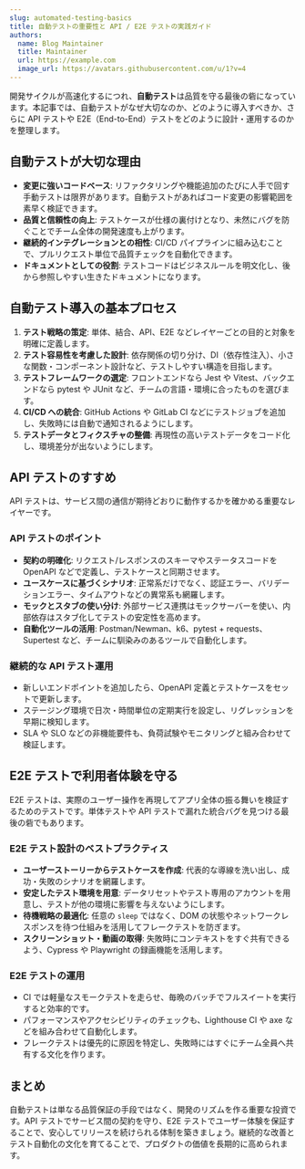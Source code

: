 ```yaml
---
slug: automated-testing-basics
title: 自動テストの重要性と API / E2E テストの実践ガイド
authors:
  name: Blog Maintainer
  title: Maintainer
  url: https://example.com
  image_url: https://avatars.githubusercontent.com/u/1?v=4
---
```


開発サイクルが高速化するにつれ、**自動テスト**は品質を守る最後の砦になっています。本記事では、自動テストがなぜ大切なのか、どのように導入すべきか、さらに API テストや E2E（End-to-End）テストをどのように設計・運用するのかを整理します。

## 自動テストが大切な理由

- **変更に強いコードベース**: リファクタリングや機能追加のたびに人手で回す手動テストは限界があります。自動テストがあればコード変更の影響範囲を素早く検証できます。
- **品質と信頼性の向上**: テストケースが仕様の裏付けとなり、未然にバグを防ぐことでチーム全体の開発速度も上がります。
- **継続的インテグレーションとの相性**: CI/CD パイプラインに組み込むことで、プルリクエスト単位で品質チェックを自動化できます。
- **ドキュメントとしての役割**: テストコードはビジネスルールを明文化し、後から参照しやすい生きたドキュメントになります。

## 自動テスト導入の基本プロセス

1. **テスト戦略の策定**: 単体、結合、API、E2E などレイヤーごとの目的と対象を明確に定義します。
2. **テスト容易性を考慮した設計**: 依存関係の切り分け、DI（依存性注入）、小さな関数・コンポーネント設計など、テストしやすい構造を目指します。
3. **テストフレームワークの選定**: フロントエンドなら Jest や Vitest、バックエンドなら pytest や JUnit など、チームの言語・環境に合ったものを選びます。
4. **CI/CD への統合**: GitHub Actions や GitLab CI などにテストジョブを追加し、失敗時には自動で通知されるようにします。
5. **テストデータとフィクスチャの整備**: 再現性の高いテストデータをコード化し、環境差分が出ないようにします。

## API テストのすすめ

API テストは、サービス間の通信が期待どおりに動作するかを確かめる重要なレイヤーです。

### API テストのポイント

- **契約の明確化**: リクエスト/レスポンスのスキーマやステータスコードを OpenAPI などで定義し、テストケースと同期させます。
- **ユースケースに基づくシナリオ**: 正常系だけでなく、認証エラー、バリデーションエラー、タイムアウトなどの異常系も網羅します。
- **モックとスタブの使い分け**: 外部サービス連携はモックサーバーを使い、内部依存はスタブ化してテストの安定性を高めます。
- **自動化ツールの活用**: Postman/Newman、k6、pytest + requests、Supertest など、チームに馴染みのあるツールで自動化します。

### 継続的な API テスト運用

- 新しいエンドポイントを追加したら、OpenAPI 定義とテストケースをセットで更新します。
- ステージング環境で日次・時間単位の定期実行を設定し、リグレッションを早期に検知します。
- SLA や SLO などの非機能要件も、負荷試験やモニタリングと組み合わせて検証します。

## E2E テストで利用者体験を守る

E2E テストは、実際のユーザー操作を再現してアプリ全体の振る舞いを検証するためのテストです。単体テストや API テストで漏れた統合バグを見つける最後の砦でもあります。

### E2E テスト設計のベストプラクティス

- **ユーザーストーリーからテストケースを作成**: 代表的な導線を洗い出し、成功・失敗のシナリオを網羅します。
- **安定したテスト環境を用意**: データリセットやテスト専用のアカウントを用意し、テストが他の環境に影響を与えないようにします。
- **待機戦略の最適化**: 任意の `sleep` ではなく、DOM の状態やネットワークレスポンスを待つ仕組みを活用してフレークテストを防ぎます。
- **スクリーンショット・動画の取得**: 失敗時にコンテキストをすぐ共有できるよう、Cypress や Playwright の録画機能を活用します。

### E2E テストの運用

- CI では軽量なスモークテストを走らせ、毎晩のバッチでフルスイートを実行すると効率的です。
- パフォーマンスやアクセシビリティのチェックも、Lighthouse CI や axe などを組み合わせて自動化します。
- フレークテストは優先的に原因を特定し、失敗時にはすぐにチーム全員へ共有する文化を作ります。

## まとめ

自動テストは単なる品質保証の手段ではなく、開発のリズムを作る重要な投資です。API テストでサービス間の契約を守り、E2E テストでユーザー体験を保証することで、安心してリリースを続けられる体制を築きましょう。継続的な改善とテスト自動化の文化を育てることで、プロダクトの価値を長期的に高められます。
